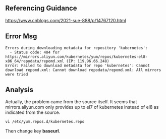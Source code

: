 ## Referencing Guidance

https://www.cnblogs.com/2021-sue-888/p/14767120.html

## Error Msg

```
Errors during downloading metadata for repository 'kubernetes':
  - Status code: 404 for https://mirrors.aliyun.com/kubernetes/yum/repos/kubernetes-el8-x86_64/repodata/repomd.xml (IP: 119.96.66.248)
Error: Failed to download metadata for repo 'kubernetes': Cannot download repomd.xml: Cannot download repodata/repomd.xml: All mirrors were tried
```

## Analysis

Actually, the problem came from the source itself. It seems that mirrors.aliyun.com only provides up to el7 of kubernetes instead of el8 as indicated from the source. 

    vi /etc/yum.repos.d/kubernetes.repo

Then change key **baseurl**. 

